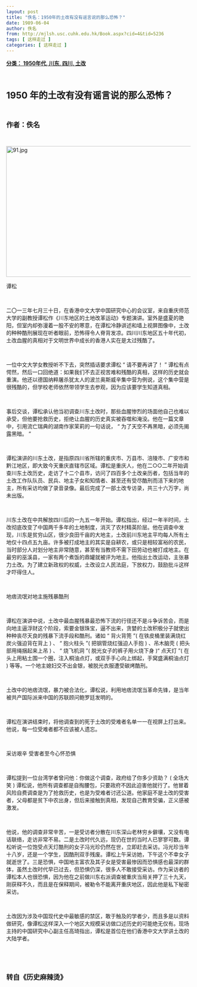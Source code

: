 ```yaml
---
layout: post
title: "佚名：1950年的土改有没有谣言说的那么恐怖？"
date: 1989-06-04
author: 佚名
from: http://mjlsh.usc.cuhk.edu.hk/Book.aspx?cid=4&tid=5236
tags: [ 这样走过 ]
categories: [ 这样走过 ]
---
```


<div style="margin: 15px 10px 10px 0px;">
 <div>
  <span id="ctl00_ContentPlaceHolder1_chapter1_SubjectLabel" style="font-weight:bold;text-decoration:underline;">
   分类： 1950年代, 川东, 四川, 土改
  </span>
 </div>
 <p class="p1">
  <b>
   <font size="5">
    <span class="s1">
    </span>
    <br/>
   </font>
  </b>
 </p>
 <p class="p2">
  <b>
   <font size="5">
    <span class="s2" style="">
     <font size="5">
      1950
     </font>
    </span>
    <span class="s1" style="">
     年的土改有没有谣言说的那么恐怖？
    </span>
   </font>
  </b>
 </p>
 <p class="p1">
  <b>
   <font size="4">
    <span class="s1">
    </span>
    <br/>
   </font>
  </b>
 </p>
 <p class="p2">
  <span class="s1">
   <b>
    <font size="4">
     作者：佚名
    </font>
   </b>
  </span>
 </p>
 <p class="p1">
  <span class="s1">
  </span>
  <br/>
 </p>
 <p class="p3">
  <span class="s1">
   <img alt="91.jpg" border="0" height="350" src="/medias/contents/5236/91.jpg" width="500"/>
  </span>
 </p>
 <p class="p2">
  <span class="s1">
   谭松
  </span>
 </p>
 <p class="p1">
  <span class="s1">
  </span>
  <br/>
 </p>
 <p class="p2">
  <span class="s1">
   二〇一三年七月三十日，在香港中文大学中国研究中心的会议室，来自重庆师范大学的副教授谭松作《川东地区的土地改革运动》专题演讲。室外是盛夏的艳阳，但室内却弥漫着一股不安的寒意，在谭松冷静讲述和墙上视屏图像中，土改的种种酷刑展现在听者眼前，恐怖得令人脊背发凉。四川川东地区五十年代初，土改血腥的真相对于文明世界中成长的香港人实在是太过残酷了。
  </span>
 </p>
 <p class="p1">
  <span class="s1">
  </span>
  <br/>
 </p>
 <p class="p2">
  <span class="s1">
   一位中文大学女教授听不下去，突然插话要求谭松
  </span>
  <span class="s2">
   “
  </span>
  <span class="s1">
   请不要再讲了！
  </span>
  <span class="s2">
   ”
  </span>
  <span class="s1">
   谭松有点愕然，然后一口回绝道：如果我们不去正视苦难和残酷的真相，这样的历史就会重演。他还以德国纳粹屠杀犹太人的波兰奥斯威辛集中营为例说，这个集中营是很残酷的，但学校老师依然带领学生去参观，因为应该要学生知道真相。
  </span>
 </p>
 <p class="p1">
  <span class="s1">
  </span>
  <br/>
 </p>
 <p class="p2">
  <span class="s1">
   事后交谈，谭松承认他当初调查川东土改时，那些血腥惨烈的场面他自己也难以承受，但他要抢救历史，拒绝让血腥的历史真实被吞噬和淹没。他在一篇文章中，引用流亡瑞典的湖南作家茉莉的一句话说，
  </span>
  <span class="s2">
   “
  </span>
  <span class="s1">
   为了天空不再黑暗，必须先揭露黑暗。
  </span>
  <span class="s2">
   ”
  </span>
 </p>
 <p class="p1">
  <span class="s1">
  </span>
  <br/>
 </p>
 <p class="p2">
  <span class="s1">
   谭松演讲的川东土改，是指原四川省所辖的重庆市、万县市、涪陵市、广安市和黔江地区，即大致今天重庆直辖市区域。谭松是重庆人，他在二○○二年开始调查川东土改历史，走访了十二个县市，访问了四百多个土改亲历者，包括当年的土改工作队队员、民兵、地主子女和知情者、甚至还有受尽酷刑而活下来的地主，所有采访均做了录音录像。最后完成了一部土改专访录，共三十六万字，尚未出版。
  </span>
 </p>
 <p class="p1">
  <span class="s1">
  </span>
  <br/>
 </p>
 <p class="p2">
  <span class="s1">
   川东土改在中共解放四川后的一九五一年开始。谭松指出，经过一年半时间，土改彻底改变了中国两千多年的土地制度，消灭了农村精英阶层。他在调查中发现，川东是贫穷山区，很少良田千亩的大地主，土改前川东地主平均每人所有土地仅十四点五九亩。许多被打成地主的其实是自耕农，或只是相较富裕的农民，当时部分人对划分地主非常随意，甚至有当教师不需下田劳动也被打成地主。在最穷的巫溪县，一家有两个煮饭的鼎罐就被评为地主。他指出土改运动，主张暴力土改。为了建立新政权的权威，土改设立人民法庭，下放权力，鼓励批斗这样才吓得住人。
  </span>
 </p>
 <p class="p1">
  <span class="s1">
  </span>
  <br/>
 </p>
 <p class="p2">
  <span class="s1">
   地痞流氓对地主施残暴酷刑
  </span>
 </p>
 <p class="p1">
  <span class="s1">
  </span>
  <br/>
 </p>
 <p class="p2">
  <span class="s1">
   谭松在演讲中说，土改中最血腥残暴最恐怖下流的行径还不是斗争诉苦会，而是向地主逼浮财这个阶段，索要金银珠宝，逼不出来，贪婪的土改积极分子就使出种种丧尽天良的残暴下流手段和酷刑。诸如
  </span>
  <span class="s2">
   “
  </span>
  <span class="s1">
   背火背篼
  </span>
  <span class="s2">
   ”(
  </span>
  <span class="s1">
   在铁皮桶里装满烧红炭火强迫背在背上
  </span>
  <span class="s2">
   )
  </span>
  <span class="s1">
   、
  </span>
  <span class="s2">
   “
  </span>
  <span class="s1">
   抱火柱头
  </span>
  <span class="s2">
   ”(
  </span>
  <span class="s1">
   把钢管烧红强迫人手抱
  </span>
  <span class="s2">
   )
  </span>
  <span class="s1">
   、吊木脑壳
  </span>
  <span class="s2">
   (
  </span>
  <span class="s1">
   把头部用绳捆起来上吊
  </span>
  <span class="s2">
   )
  </span>
  <span class="s1">
   、
  </span>
  <span class="s2">
   “
  </span>
  <span class="s1">
   烧飞机洞
  </span>
  <span class="s2">
   ”(
  </span>
  <span class="s1">
   脱光女子的裤子用火烧下身
  </span>
  <span class="s2">
   )“
  </span>
  <span class="s1">
   点天灯
  </span>
  <span class="s2">
   ”(
  </span>
  <span class="s1">
   在头上用粘土围一个圈，注入桐油点灯，或双手手心向上绑起，手窝盛满桐油点灯
  </span>
  <span class="s2">
   )
  </span>
  <span class="s1">
   等等。一个地主媳妇交不出金银，被脱光衣服遭受碳烤酷刑。
  </span>
 </p>
 <p class="p1">
  <span class="s1">
  </span>
  <br/>
 </p>
 <p class="p2">
  <span class="s1">
   土改中的地痞流氓，暴力被合法化，谭松说，利用地痞流氓当革命先锋，是当年被共产国际派来中国的苏联顾问鲍罗廷发明的。
  </span>
 </p>
 <p class="p1">
  <span class="s1">
  </span>
  <br/>
 </p>
 <p class="p2">
  <span class="s1">
   谭松在演讲结束时，将他调查到的死于土改的受难者名单一一在视屏上打出来。他说，每一位受难者都不应该被人遗忘。
  </span>
 </p>
 <p class="p1">
  <span class="s1">
  </span>
  <br/>
 </p>
 <p class="p2">
  <span class="s1">
   采访艰辛
  </span>
  <span class="s2">
  </span>
  <span class="s1">
   受害者至今心怀恐惧
  </span>
 </p>
 <p class="p1">
  <span class="s1">
  </span>
  <br/>
 </p>
 <p class="p2">
  <span class="s1">
   谭松提到一位台湾学者曾问他：你做这个调查，政府给了你多少资助？
  </span>
  <span class="s2">
   (
  </span>
  <span class="s1">
   全场大笑
  </span>
  <span class="s2">
   )
  </span>
  <span class="s1">
   谭松说，他所有调查都是自掏腰包，只要政府不因此迫害他就行了。他冒着风险自费调查是为了抢救历史，也是为受难者讨还公道。他家庭不是土改的受害者，父母都是贫下中农出身，但后来接触到真相，发现自己教育受骗，正义感被激发。
  </span>
 </p>
 <p class="p1">
  <span class="s1">
  </span>
  <br/>
 </p>
 <p class="p2">
  <span class="s1">
   他说，他的调查非常辛苦，一是受访者分散在川东深山老林穷乡僻壤，又没有电话联络，走访非常不易。二是土改时代久远，现仍在世的当时人已寥寥可数。谭松听说一位饱受点天灯酷刑的女子冯光珍仍然在世，立即赶去采访。冯光珍当年十八岁，还是一个学生，因酷刑双手残废。谭松上午采访她，下午这个不幸女子就逝世了。三是恐惧，中国地主富农及其子女是受害最惨因而恐惧感也最深的群体，虽然土改时代早已过去，但恐惧仍深，很多人不敢接受采访。作为采访者的谭松本人也很恐惧，因为他在之前做川东右派调查被重庆当局关押了三十九天，刚获释不久，而且是在保释期间，被勒令不能离开重庆地区，因此他是私下秘密采访。
  </span>
 </p>
 <p class="p1">
  <span class="s1">
  </span>
  <br/>
 </p>
 <p class="p2">
  <span class="s1">
   土改因为涉及中国现代史中最敏感的禁区，敢于触及的学者少，而且多是以资料做研究，像谭松这样深入一个地区大规模采访做口述历史的可能绝无仅有。现场主持的中国研究中心副主任高琦指出，谭松是首位在他们香港中文大学讲土改的大陆学者。
  </span>
 </p>
 <p class="p1">
  <span class="s1">
  </span>
  <br/>
 </p>
 <p class="p1">
  <b>
   <font size="4">
    <span class="s1">
    </span>
    <br/>
   </font>
  </b>
 </p>
 <p class="p2">
  <span class="s1">
   <b>
    <font size="4">
     转自《历史麻辣烫》
    </font>
   </b>
  </span>
 </p>
</div>

